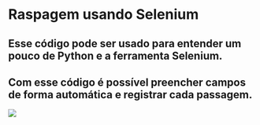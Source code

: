 # Raspagem usando Selenium
## Esse código pode ser usado para entender um pouco de Python e a ferramenta Selenium.
## Com esse código é possível preencher campos de forma automática e registrar cada passagem.
<img src="https://img.shields.io/static/v1?label=Raspagem&message=WebScraping&color=7159c1&style=for-the-badge&logo=ghost"/>
